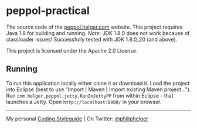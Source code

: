 # peppol-practical
The source code of the [peppol.helger.com](http://peppol.helger.com) website.
This project requires Java 1.8 for building and running. *Note*: JDK 1.8.0 does not work because of classloader issues! Successfully tested with JDK 1.8.0_20 (and above).

This project is licensed under the Apache 2.0 License.

## Running
To run this application locally either clone it or download it.
Load the project into Eclipse (best to use "Import | Maven | Import existing Maven project...").
Run `com.helger.peppol.jetty.RunInJettyPP` from within Eclipse - that launches a Jetty.
Open `http://localhost:8080/` in your browser.

---

My personal [Coding Styleguide](https://github.com/phax/meta/blob/master/CodeingStyleguide.md) |
On Twitter: <a href="https://twitter.com/philiphelger">@philiphelger</a>
